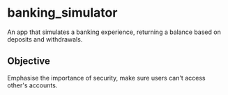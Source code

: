 # banking_simulator
An app that simulates a banking experience, returning a balance based on deposits and withdrawals.  
## Objective
Emphasise the importance of security, make sure users can't access other's accounts.  
